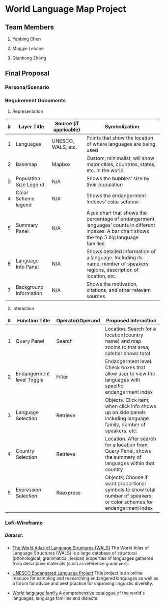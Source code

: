 # World Language Map Project

## Team Members
1. Yanbing Chen

2. Maggie Lehane

3. Qianheng Zhang


## Final Proposal
### Persona/Scenario

### Requirement Documents
1. Representation

| # | Layer Title |Source (if applicable) |Symbolization|
| -------- | ------- |-------- | ------- |
| 1 | Languages |UNESCO, WALS, etc. | Points that show the location of where languages are being used |
| 2 | Basemap | Mapbox | Custom; minimalist; will show major cities, countries, states, etc. in the world |
| 3 | Population Size Legend | N/A | Shows the bubbles’ size by their population |
| 4 | Color Scheme legend | N/A | Shows the endangerment Indexes' color scheme |
| 5 | Summary Panel | N/A | A pie chart that shows the percentage of endangerment languages’ counts in different indexes. A bar chart shows the top 5 big language families |
| 6 | Language Info Panel | N/A | Shows detailed information of a language. Including its name, number of speakers, regions, description of location, etc. |
| 7 | Background Information | N/A | Shows the motivation, citations, and other relevant sources |

2. Interaction

| # | Function Title | Operator/Operand | Proposed Interaction |
| -------- | ------- | -------- | ------- |
| 1 | Query Panel | Search | Location. Search for a location(country name) and map zooms to that area; sidebar shows total |
| 2 | Endangerment level Toggle | Filter | Endangerment level. Check boxes that allow user to view the languages with specific endangerment index |
| 3 | Language Selection | Retrieve | Objects. Click item; when click info shows up on side panels including language family, number of speakers, etc. |
| 4 | Country Selection | Retrieve | Location. After search for a location from Query Panel, shows the summary of languages within that country |
| 5 | Expression Selection | Reexpress | Objects; Choose if want proportional symbols to show total number of speakers or color schemes for endangerment index |

### Lofi-Wireframe

###
##### Dataset:
* [The World Atlas of Language Structures (WALS)](https://www.kaggle.com/datasets/averkij/wals-dataset)
The World Atlas of Language Structures (WALS) is a large database of structural (phonological, grammatical, lexical) properties of languages gathered from descriptive materials (such as reference grammars).

* [UNESCO Endangered Language Project](https://www.endangeredlanguages.com/#/4/43.300/-2.104/0/100000/0/low/mid/high/unknown)
This project is an online resouce for sampling and researching endangered languages as well as a forum for advice and best practice for improving linguistic diversity.

* [World language family](https://www.kaggle.com/datasets/rtatman/world-language-family-map)
A comprehensive catalogue of the world's languages, language families and dialects.